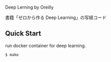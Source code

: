 Deep Lerning by Oreilly

書籍「ゼロから作る Deep Learning」の写経コード

## Quick Start

run docker container for deep learning.

```bash
$ make
```
